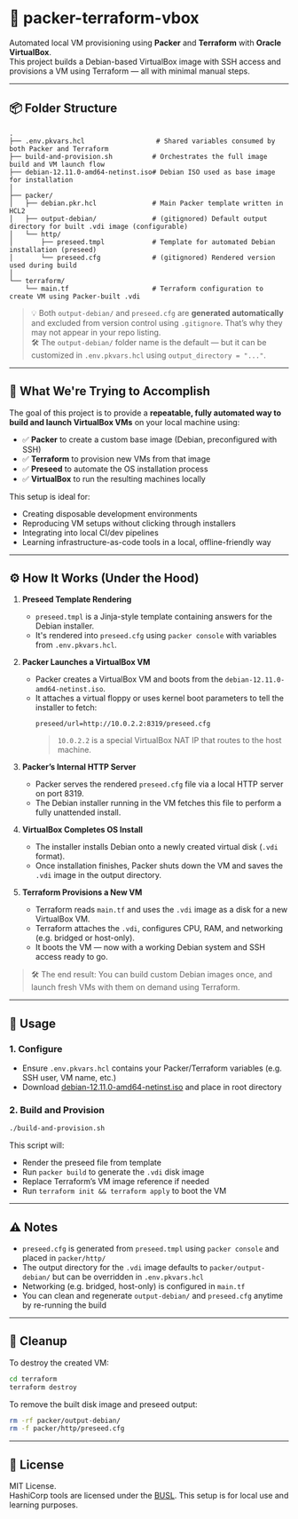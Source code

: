 # 🧱 packer-terraform-vbox

Automated local VM provisioning using **Packer** and **Terraform** with **Oracle VirtualBox**.  
This project builds a Debian-based VirtualBox image with SSH access and provisions a VM using Terraform — all with minimal manual steps.

---

## 📦 Folder Structure

```
.
├── .env.pkvars.hcl                  # Shared variables consumed by both Packer and Terraform
├── build-and-provision.sh          # Orchestrates the full image build and VM launch flow
├── debian-12.11.0-amd64-netinst.iso# Debian ISO used as base image for installation
│
├── packer/
│   ├── debian.pkr.hcl              # Main Packer template written in HCL2
│   ├── output-debian/              # (gitignored) Default output directory for built .vdi image (configurable)
│   └── http/
│       ├── preseed.tmpl            # Template for automated Debian installation (preseed)
│       └── preseed.cfg             # (gitignored) Rendered version used during build
│
└── terraform/
    └── main.tf                     # Terraform configuration to create VM using Packer-built .vdi
```

> 💡 Both `output-debian/` and `preseed.cfg` are **generated automatically** and excluded from version control using `.gitignore`. That’s why they may not appear in your repo listing.  
> 🛠️ The `output-debian/` folder name is the default — but it can be customized in `.env.pkvars.hcl` using `output_directory = "..."`.

---

## 🎯 What We're Trying to Accomplish

The goal of this project is to provide a **repeatable, fully automated way to build and launch VirtualBox VMs** on your local machine using:

- ✅ **Packer** to create a custom base image (Debian, preconfigured with SSH)
- ✅ **Terraform** to provision new VMs from that image
- ✅ **Preseed** to automate the OS installation process
- ✅ **VirtualBox** to run the resulting machines locally

This setup is ideal for:
- Creating disposable development environments
- Reproducing VM setups without clicking through installers
- Integrating into local CI/dev pipelines
- Learning infrastructure-as-code tools in a local, offline-friendly way

---

## ⚙️ How It Works (Under the Hood)

1. **Preseed Template Rendering**
   - `preseed.tmpl` is a Jinja-style template containing answers for the Debian installer.
   - It's rendered into `preseed.cfg` using `packer console` with variables from `.env.pkvars.hcl`.

2. **Packer Launches a VirtualBox VM**
   - Packer creates a VirtualBox VM and boots from the `debian-12.11.0-amd64-netinst.iso`.
   - It attaches a virtual floppy or uses kernel boot parameters to tell the installer to fetch:
     ```
     preseed/url=http://10.0.2.2:8319/preseed.cfg
     ```
     > `10.0.2.2` is a special VirtualBox NAT IP that routes to the host machine.

3. **Packer’s Internal HTTP Server**
   - Packer serves the rendered `preseed.cfg` file via a local HTTP server on port 8319.
   - The Debian installer running in the VM fetches this file to perform a fully unattended install.

4. **VirtualBox Completes OS Install**
   - The installer installs Debian onto a newly created virtual disk (`.vdi` format).
   - Once installation finishes, Packer shuts down the VM and saves the `.vdi` image in the output directory.

5. **Terraform Provisions a New VM**
   - Terraform reads `main.tf` and uses the `.vdi` image as a disk for a new VirtualBox VM.
   - Terraform attaches the `.vdi`, configures CPU, RAM, and networking (e.g. bridged or host-only).
   - It boots the VM — now with a working Debian system and SSH access ready to go.

> 🛠️ The end result: You can build custom Debian images once, and launch fresh VMs with them on demand using Terraform.

---

## 🚀 Usage

### 1. Configure

- Ensure `.env.pkvars.hcl` contains your Packer/Terraform variables (e.g. SSH user, VM name, etc.)
- Download [debian-12.11.0-amd64-netinst.iso](https://cdimage.debian.org/debian-cd/current/amd64/iso-cd/debian-12.11.0-amd64-netinst.iso) and place in root directory

### 2. Build and Provision

```bash
./build-and-provision.sh
```

This script will:
- Render the preseed file from template
- Run `packer build` to generate the `.vdi` disk image
- Replace Terraform’s VM image reference if needed
- Run `terraform init && terraform apply` to boot the VM

---

## ⚠️ Notes

- `preseed.cfg` is generated from `preseed.tmpl` using `packer console` and placed in `packer/http/`
- The output directory for the `.vdi` image defaults to `packer/output-debian/` but can be overridden in `.env.pkvars.hcl`
- Networking (e.g. bridged, host-only) is configured in `main.tf`
- You can clean and regenerate `output-debian/` and `preseed.cfg` anytime by re-running the build

---

## 🧹 Cleanup

To destroy the created VM:

```bash
cd terraform
terraform destroy
```

To remove the built disk image and preseed output:

```bash
rm -rf packer/output-debian/
rm -f packer/http/preseed.cfg
```

---

## 🔐 License

MIT License.  
HashiCorp tools are licensed under the [BUSL](https://www.hashicorp.com/license-faq). This setup is for local use and learning purposes.
